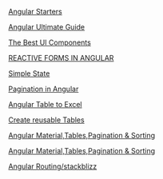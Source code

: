 [Angular Starters](https://compodoc.app/)
>
[Angular Ultimate Guide](https://devdocs.io/angular)
>
[The Best UI Components](https://github.com/storybookjs/storybook)
>
[REACTIVE FORMS IN ANGULAR](https://atom-morgan.github.io/reactive-forms-in-angular/)
>
[Simple State <Management>](https://dev.to/avatsaev/simple-state-management-in-angular-with-only-services-and-rxjs-41p8)

>
[Pagination in Angular](https://www.c-sharpcorner.com/article/searching-and-pagination-using-angular-7/)
>
[Angular Table to Excel](https://medium.com/@patade888/exporting-data-to-excel-in-angular-8-5a7cf5d0d25d)
>

[Create reusable Tables](https://medium.com/@ct7/building-a-reusable-table-layout-for-your-angular-2-project-adf6bba3b498)
>
[Angular Material,Tables,Pagination & Sorting](https://www.positronx.io/angular-material-8-data-table-pagination-sorting-tutorial/)
>
[Angular Material,Tables,Pagination & Sorting](https://www.youtube.com/watch?v=iGGaUQFMA08)
>
[Angular Routing/stackblizz](https://stackblitz.com/github/janders/angular-tab-router-with-children?file=src%2Fapp%2Fphoto%2Fphoto.module.ts)
